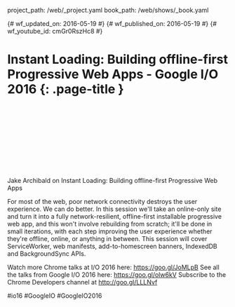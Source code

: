 project_path: /web/_project.yaml
book_path: /web/shows/_book.yaml

{# wf_updated_on: 2016-05-19 #}
{# wf_published_on: 2016-05-19 #}
{# wf_youtube_id: cmGr0RszHc8 #}

# Instant Loading: Building offline-first Progressive Web Apps - Google I/O 2016 {: .page-title }


<div class="video-wrapper">
  <iframe class="devsite-embedded-youtube-video" data-video-id="cmGr0RszHc8"
          data-autohide="1" data-showinfo="0" frameborder="0" allowfullscreen>
  </iframe>
</div>


Jake Archibald on Instant Loading: Building offline-first Progressive Web Apps 

For most of the web, poor network connectivity destroys the user experience. We can do better. In this session we'll take an online-only site and turn it into a fully network-resilient, offline-first installable progressive web app, and this won't involve rebuilding from scratch; it'll be done in small iterations, with each step improving the user experience whether they're offline, online, or anything in between. This session will cover ServiceWorker, web manifests, add-to-homescreen banners, IndexedDB and BackgroundSync APIs.

Watch more Chrome talks at I/O 2016 here: https://goo.gl/JoMLpB 
See all the talks from Google I/O 2016 here: https://goo.gl/olw6kV
Subscribe to the Chrome Developers channel at http://goo.gl/LLLNvf 

#io16 #GoogleIO #GoogleIO2016
